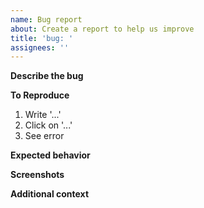 ```yaml
---
name: Bug report
about: Create a report to help us improve
title: 'bug: '
assignees: ''
---
```


**Describe the bug**

<!-- A clear and concise description of what the bug is. -->

**To Reproduce**

<!-- Steps to reproduce the behavior: -->

1. Write '...'
2. Click on '...'
3. See error

**Expected behavior**

<!-- A clear and concise description of what you expected to happen. -->

**Screenshots**

<!-- If applicable, add screenshots to help explain your problem. -->

**Additional context**

<!-- Add any other context about the problem here. -->
